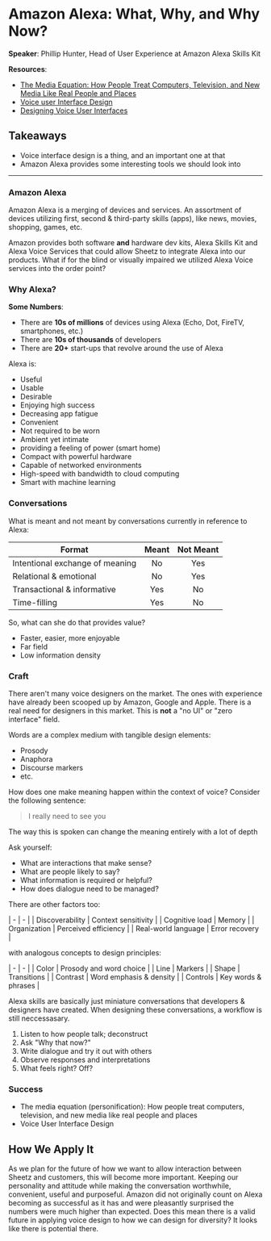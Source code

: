 # Amazon Alexa: What, Why, and Why Now?

__Speaker__: Phillip Hunter, Head of User Experience at Amazon Alexa Skills Kit

__Resources__:

- [The Media Equation: How People Treat Computers, Television, and New Media Like Real People and Places](https://www.amazon.com/Media-Equation-Computers-Television-Lecture/dp/1575860538)
- [Voice user Interface Design](https://www.amazon.com/Voice-Interface-Design-James-Giangola/dp/0321185765)
- [Designing Voice User Interfaces](http://shop.oreilly.com/product/0636920050056.do)

## Takeaways

- Voice interface design is a thing, and an important one at that
- Amazon Alexa provides some interesting tools we should look into

---

### Amazon Alexa

Amazon Alexa is a merging of devices and services.
An assortment of devices utilizing first, second & third-party skills (apps), like news, movies, shopping, games, etc.

Amazon provides both software __and__ hardware dev kits, Alexa Skills Kit and Alexa Voice Services that could allow Sheetz to integrate Alexa into our products. What if for the blind or visually impaired we utilized Alexa Voice services into the order point?

### Why Alexa?

__Some Numbers__:

- There are __10s of millions__ of devices using Alexa (Echo, Dot, FireTV, smartphones, etc.)
- There are __10s of thousands__ of developers
- There are __20+__ start-ups that revolve around the use of Alexa

Alexa is:

- Useful
- Usable
- Desirable
- Enjoying high success
- Decreasing app fatigue
- Convenient
- Not required to be worn
- Ambient yet intimate
- providing a feeling of power (smart home)
- Compact with powerful hardware
- Capable of networked environments
- High-speed with bandwidth to cloud computing
- Smart with machine learning

### Conversations

What is meant and not meant by conversations currently in reference to Alexa:

| Format | Meant | Not Meant |
| - |:-:|:-:|
| Intentional exchange of meaning | No | Yes |
| Relational & emotional | No | Yes |
| Transactional & informative | Yes | No |
| Time-filling | Yes | No |

So, what can she do that provides value?

- Faster, easier, more enjoyable
- Far field
- Low information density

### Craft

There aren't many voice designers on the market. The ones with experience have already been scooped up by Amazon, Google and Apple. There is a real need for designers in this market. This is __not__ a "no UI" or "zero interface" field.

Words are a complex medium with tangible design elements:

- Prosody
- Anaphora
- Discourse markers
- etc.

How does one make meaning happen within the context of voice? Consider the following sentence:

> I really need to see you

The way this is spoken can change the meaning entirely with a lot of depth

Ask yourself:

- What are interactions that make sense?
- What are people likely to say?
- What information is required or helpful?
- How does dialogue need to be managed?

There are other factors too:

| - | - |
| Discoverability | Context sensitivity |
| Cognitive load | Memory |
| Organization | Perceived efficiency |
| Real-world language | Error recovery |

with analogous concepts to design principles:

| - | - |
| Color | Prosody and word choice |
| Line | Markers |
| Shape | Transitions |
| Contrast | Word emphasis & density |
| Controls | Key words & phrases |

Alexa skills are basically just miniature conversations that developers & designers have created. When designing these conversations, a workflow is still neccessasary.

1. Listen to how people talk; deconstruct
2. Ask "Why that now?"
3. Write dialogue and try it out with others
4. Observe responses and interpretations
5. What feels right? Off?

### Success

- The media equation (personification): How people treat computers, television, and new media like real people and places
- Voice User Interface Design

## How We Apply It

As we plan for the future of how we want to allow interaction between Sheetz and customers, this will become more important. Keeping our personality and attitude while making the conversation worthwhile, convenient, useful and purposeful. Amazon did not originally count on Alexa becoming as successful as it has and were pleasantly surprised the numbers were much higher than expected. Does this mean there is a valid future in applying voice design to how we can design for diversity? It looks like there is potential there.